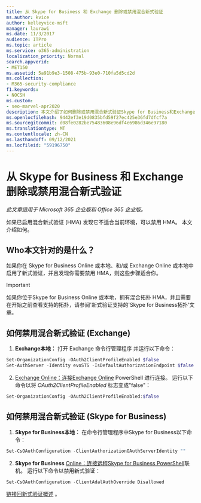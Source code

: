 ```yaml
---
title: 从 Skype for Business 和 Exchange 删除或禁用混合新式验证
ms.author: kvice
author: kelleyvice-msft
manager: laurawi
ms.date: 11/3/2017
audience: ITPro
ms.topic: article
ms.service: o365-administration
localization_priority: Normal
search.appverid:
- MET150
ms.assetid: 5a91b9e3-1508-475b-93e0-710fa5d5cd2d
ms.collection:
- M365-security-compliance
f1.keywords:
- NOCSH
ms.custom:
- seo-marvel-apr2020
description: 本文介绍了如何删除或禁用混合新式验证Skype for Business和Exchange。
ms.openlocfilehash: 9442ef3e19d0835bfd59f27ec425e36fd7dfcf7a
ms.sourcegitcommit: d08fe0282be75483608e96df4e6986d346e97180
ms.translationtype: MT
ms.contentlocale: zh-CN
ms.lasthandoff: 09/12/2021
ms.locfileid: "59196750"
---
```

# <a name="removing-or-disabling-hybrid-modern-authentication-from-skype-for-business-and-exchange"></a>从 Skype for Business 和 Exchange 删除或禁用混合新式验证

*此文章适用于 Microsoft 365 企业版和 Office 365 企业版。* 

如果已启用混合新式验证 (HMA) 发现它不适合当前环境，可以禁用 HMA。 本文介绍如何。
  
## <a name="who-is-this-article-for"></a>Who本文针对的是什么？

如果你在 Skype for Business Online 或本地、和/或 Exchange Online 或本地中启用了新式验证，并且发现你需要禁用 HMA，则这些步骤适合你。

> [!IMPORTANT]
> 如果你位于[](/skypeforbusiness/plan-your-deployment/modern-authentication/topologies-supported)Skype for Business Online 或本地，拥有混合拓扑 HMA，并且需要在开始之前查看支持的拓扑，请参阅'新式验证支持的'Skype for Business拓扑'文章。
  
## <a name="how-to-disable-hybrid-modern-authentication-exchange"></a>如何禁用混合新式验证 (Exchange) 

1. **Exchange本地：** 打开 Exchange 命令行管理程序 并运行以下命令： 

```powershell
Set-OrganizationConfig -OAuth2ClientProfileEnabled $false
Set-AuthServer -Identity evoSTS -IsDefaultAuthorizationEndpoint $false
```

2.  [Exchange Online：连接Exchange Online](/powershell/exchange/connect-to-exchange-online-powershell) PowerShell 进行连接。 运行以下命令以将  *OAuth2ClientProfileEnabled*  标志变成"false"：

```powershell    
Set-OrganizationConfig -OAuth2ClientProfileEnabled:$false
```
    
## <a name="how-to-disable-hybrid-modern-authentication-skype-for-business"></a>如何禁用混合新式验证 (Skype for Business) 

1. **Skype for Business本地：** 在命令行管理程序中Skype for Business以下命令：

```powershell
Set-CsOAuthConfiguration -ClientAuthorizationOAuthServerIdentity ""
```

2. **Skype for Business** [Online：连接远程Skype for Business PowerShell](manage-skype-for-business-online-with-microsoft-365-powershell.md)联机。 运行以下命令以禁用新式验证：

```powershell    
Set-CsOAuthConfiguration -ClientAdalAuthOverride Disallowed
```

[链接回新式验证概述](hybrid-modern-auth-overview.md) 。 
